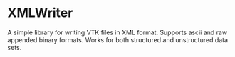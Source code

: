 # XMLWriter
A simple library for writing VTK files in XML format. Supports ascii and raw appended binary formats. Works for both structured
and unstructured data sets.
